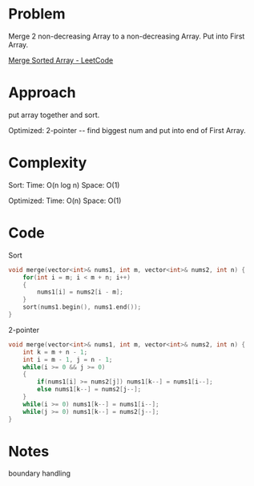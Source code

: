 # Problem

Merge 2 non-decreasing Array to a non-decreasing Array. Put into First Array. 

[Merge Sorted Array - LeetCode](https://leetcode.com/problems/merge-sorted-array/?envType=study-plan-v2&envId=top-interview-150)

# Approach

put array together and sort.

Optimized: 2-pointer -- find biggest num and put into end of First Array.

# Complexity

Sort: Time: O(n log n) Space: O(1)

Optimized: Time: O(n) Space: O(1)

# Code

Sort

```c++
void merge(vector<int>& nums1, int m, vector<int>& nums2, int n) {
    for(int i = m; i < m + n; i++)
    {
        nums1[i] = nums2[i - m];
    }
    sort(nums1.begin(), nums1.end());
}
```



2-pointer

```c++
void merge(vector<int>& nums1, int m, vector<int>& nums2, int n) {
    int k = m + n - 1;
    int i = m - 1, j = n - 1;
    while(i >= 0 && j >= 0)
    {
        if(nums1[i] >= nums2[j]) nums1[k--] = nums1[i--];
        else nums1[k--] = nums2[j--];
    }
    while(i >= 0) nums1[k--] = nums1[i--];
    while(j >= 0) nums1[k--] = nums2[j--];
} 
```

# Notes

boundary handling
